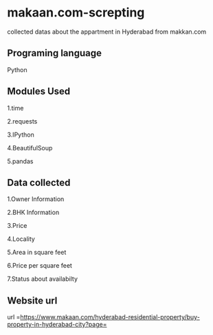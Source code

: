 # makaan.com-screpting
collected datas about the appartment in Hyderabad from makkan.com

## Programing language

Python

## Modules Used

1.time

2.requests

3.IPython

4.BeautifulSoup

5.pandas 

## Data collected 

1.Owner Information

2.BHK Information

3.Price

4.Locality 

5.Area in square feet

6.Price per square feet

7.Status about availabilty

## Website url

url =https://www.makaan.com/hyderabad-residential-property/buy-property-in-hyderabad-city?page=
